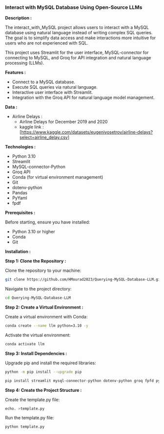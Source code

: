 ### Interact with MySQL Database Using Open-Source LLMs
**Description :**  

The interact_with_MySQL project allows users to interact with a MySQL database using natural language instead of writing complex SQL queries.  
The goal is to simplify data access and make interactions more intuitive for users who are not experienced with SQL.

This project uses Streamlit for the user interface, MySQL-connector for connecting to MySQL, and Groq for API integration and natural language processing (LLMs).

**Features :**  

- Connect to a MySQL database.
- Execute SQL queries via natural language.
- Interactive user interface with Streamlit.
- Integration with the Groq API for natural language model management. 

**Data :**
- Airline Delays :
    - Airline Delays for December 2019 and 2020
    - kaggle link : [https://www.kaggle.com/datasets/eugeniyosetrov/airline-delays?select=airline_delay.csv]

**Technologies :**  

- Python 3.10
- Streamlit
- MySQL-connector-Python
- Groq API
- Conda (for virtual environment management)
- Git
- dotenv-python
- Pandas
- PyYaml
- fpdf  

**Prerequisites :**  

Before starting, ensure you have installed:

- Python 3.10 or higher
- Conda
- Git  

**Installation :**  

**Step 1: Clone the Repository :**  

Clone the repository to your machine:

```bash
git clone https://github.com/HMourad2023/Querying-MySQL-Database-LLM.git
```
Navigate to the project directory:

```bash
cd Querying-MySQL-Database-LLM
```  

**Step 2: Create a Virtual Environment :**  

Create a virtual environment with Conda:

```bash
conda create --name llm python=3.10 -y
```
Activate the virtual environment:

```bash
conda activate llm
```  

**Step 3: Install Dependencies :**  

Upgrade pip and install the required libraries:
```bash
python -m pip install --upgrade pip
```
```bash
pip install streamlit mysql-connector-python dotenv-python groq fpfd pyyaml pandas
```  

**Step 4: Create the Project Structure :**  

Create the template.py file:

```bash
echo. >template.py
```
Run the template.py file:

```bash
python template.py
```

